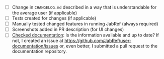 <!-- 
Describe the changes you have made here: what, why, ... 
Link issues that are fixed, e.g. "Fixes #333".
If you fixed a koppor issue, link it, e.g. "Fixes https://github.com/koppor/jabref/issues/47".
The title of the PR must not reference an issue, because GitHub does not support autolinking there.
-->


<!-- 
- Go through the list below. Please don't remove any items.
- [x] done; [ ] not done / not applicable
-->

- [ ] Change in `CHANGELOG.md` described in a way that is understandable for the average user (if applicable)
- [ ] Tests created for changes (if applicable)
- [ ] Manually tested changed features in running JabRef (always required)
- [ ] Screenshots added in PR description (for UI changes)
- [ ] [Checked documentation](https://docs.jabref.org/): Is the information available and up to date? If not, I created an issue at <https://github.com/JabRef/user-documentation/issues> or, even better, I submitted a pull request to the documentation repository.
